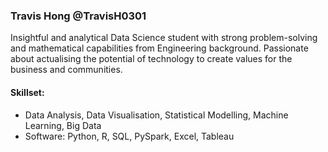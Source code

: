 ### Travis Hong @TravisH0301
Insightful and analytical Data Science student with strong problem-solving and mathematical capabilities from Engineering background. Passionate about actualising the potential of technology to create values for the business and communities.

#### Skillset:
- Data Analysis, Data Visualisation, Statistical Modelling, Machine Learning, Big Data
- Software: Python, R, SQL, PySpark, Excel, Tableau
